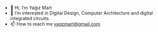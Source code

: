 - 👋 Hi, I’m Yağız Mart
- 👀 I’m interested in Digital Design, Computer Architecture and digital integrated circuits.
- 📫 How to reach me yagzmart@gmail.com

<!---
yazmrt/yazmrt is a ✨ special ✨ repository because its `README.md` (this file) appears on your GitHub profile.
You can click the Preview link to take a look at your changes.
--->
